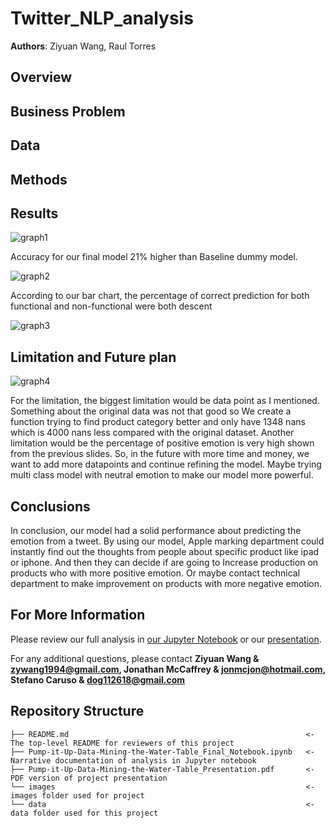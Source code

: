 # Twitter_NLP_analysis

**Authors**:  Ziyuan Wang, Raul Torres

## Overview




## Business Problem




## Data





## Methods



## Results
![graph1](./images/Picture1.png)

Accuracy for our final model 21% higher than Baseline dummy model.


![graph2](./images/Picture2.png)

According to our bar chart, the percentage of correct prediction for both functional and non-functional were both descent 

![graph3](./images/Picture3.png)



## Limitation and Future plan

![graph4](./images/Picture3.png)

For the limitation, the biggest limitation would be data point as I mentioned. Something about the original data was not that good so We create a function trying to find product category better and only have 1348 nans which is 4000 nans less compared with the original dataset. Another limitation would be the percentage of positive emotion is very high shown from the previous slides. So, in the future with more time and money, we want to add more datapoints and continue refining the model. Maybe trying multi class model with neutral emotion to make our model more powerful.

## Conclusions

In conclusion, our model had a solid performance about predicting the emotion from a tweet. By using our model, Apple marking department could instantly find out the thoughts from people about specific product like ipad or iphone. And then they can decide if are going to Increase production on products who with more positive emotion. Or maybe contact technical department to make improvement on products with more negative emotion.



## For More Information

Please review our full analysis in [our Jupyter Notebook](./Pump-it-Up-Data-Mining-the-Water-Table_Final_Notebook.ipynb) or our [presentation](./Pump-it-Up-Data-Mining-the-Water-Table_Presentation).

For any additional questions, please contact **Ziyuan Wang & zywang1994@gmail.com, Jonathan McCaffrey & jonmcjon@hotmail.com, Stefano Caruso & dog112618@gmail.com**

## Repository Structure

```
├── README.md                                                     <- The top-level README for reviewers of this project
├── Pump-it-Up-Data-Mining-the-Water-Table_Final_Notebook.ipynb   <- Narrative documentation of analysis in Jupyter notebook
├── Pump-it-Up-Data-Mining-the-Water-Table_Presentation.pdf       <- PDF version of project presentation
└── images                                                        <- images folder used for project
└── data                                                          <- data folder used for this project
```
